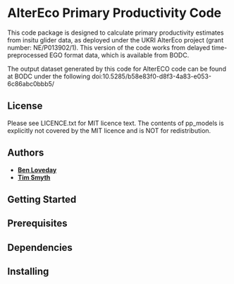 # AlterEco Primary Productivity Code
 
This code package is designed to calculate primary productivity estimates from 
insitu glider data, as deployed under the UKRI AlterEco project (grant number: NE/P013902/1).
This version of the code works from delayed time-preprocessed EGO format data, 
which is available from BODC.

The output dataset generated by this code for AlterECO code can be found at BODC 
under the following doi:10.5285/b58e83f0-d8f3-4a83-e053-6c86abc0bbb5/

## License
 
Please see LICENCE.txt for MIT licence text. The contents of pp_models is
explicitly not covered by the MIT licence and is NOT for redistribution.

## Authors
* [**Ben Loveday**](mailto://Ben.Loveday@innoflair.com)
* [**Tim Smyth**](mailto://tjsm@pml.ac.uk)

## Getting Started

## Prerequisites

## Dependencies

## Installing